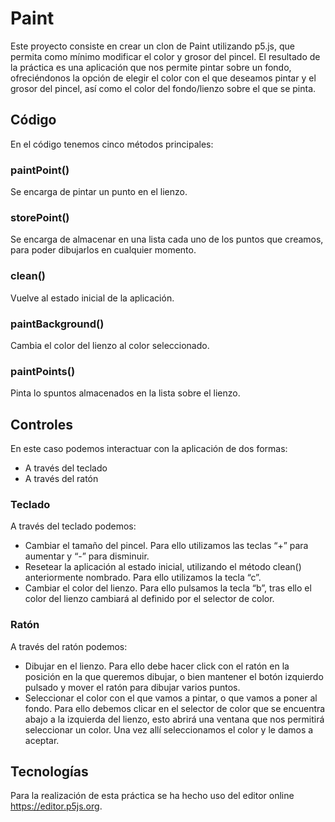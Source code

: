 # Paint
Este proyecto consiste en crear un clon de Paint utilizando p5.js, que permita como mínimo modificar el color y grosor del pincel.
El resultado de la práctica es una aplicación que nos permite pintar sobre un fondo, ofreciéndonos la opción de elegir el color con el que deseamos pintar y el grosor del pincel, así como el color del fondo/lienzo sobre el que se pinta.
## Código
En el código tenemos cinco métodos principales:
### paintPoint()
Se encarga de pintar un punto en el lienzo.
### storePoint()
Se encarga de almacenar en una lista cada uno de los puntos que creamos, para poder dibujarlos en cualquier momento.
### clean()
Vuelve al estado inicial de la aplicación.
### paintBackground()
Cambia el color del lienzo al color seleccionado.
### paintPoints()
Pinta lo spuntos almacenados en la lista sobre el lienzo.
## Controles
En este caso podemos interactuar con la aplicación de dos formas:
* A través del teclado
* A través del ratón
### Teclado
A través del teclado podemos:
* Cambiar el tamaño del pincel. Para ello utilizamos las teclas “+” para aumentar y “-” para disminuir.
* Resetear la aplicación al estado inicial, utilizando el método clean() anteriormente nombrado. Para ello utilizamos la tecla “c”.
* Cambiar el color del lienzo. Para ello pulsamos la tecla “b”, tras ello el color del lienzo cambiará al definido por el selector de color.
### Ratón
A través del ratón podemos:
* Dibujar en el lienzo. Para ello debe hacer click con el ratón en la posición en la que queremos dibujar, o bien mantener el botón izquierdo pulsado y mover el ratón para dibujar varios puntos.
* Seleccionar el color con el que vamos a pintar, o que vamos a poner al fondo. Para ello debemos clicar en el selector de color que se encuentra abajo a la izquierda del lienzo, esto abrirá una ventana que nos permitirá seleccionar un color. Una vez allí seleccionamos el color y le damos a aceptar.
## Tecnologías
Para la realización de esta práctica se ha hecho uso del editor online https://editor.p5js.org.


